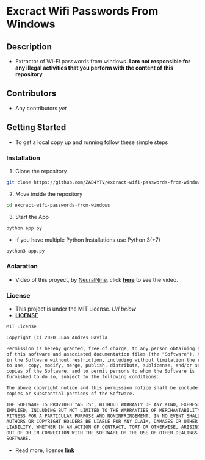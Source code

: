 # Excract Wifi Passwords From Windows

## Description

- Extractor of Wi-Fi passwords from windows. **I am not responsible for any illegal activities that you perform with the  content of this repository**

## Contributors

- Any contributors *yet*

## Getting Started

- To get a local copy up and running follow these simple steps

### Installation

1. Clone the repository

```sh
git clone https://github.com/ZAD4YTV/excract-wifi-passwords-from-windows/
```

2. Move inside the repository

```sh
cd excract-wifi-passwords-from-windows
```

3. Start the App

```sh
python app.py
```

- If you have multiple Python Installations use Python 3(+7)
```sh
python3 app.py
```

### Aclaration

- Video of this proyect, by <a href="https://www.youtube.com/channel/UC8wZnXYK_CGKlBcZp-GxYPA">NeuralNine</a>, click <a href="<https://www.youtube.com/watch?v=J_qQuxdnfTE">**here**</a> to see the video.

### License

- This project is under the MIT License. _Url below_
- <a href="https://github.com/ZAD4YTV/excract-wifi-passwords-from-windows/LICENSE">**LICENSE**</a>

```txt
MIT License

Copyright (c) 2020 Juan Andres Davila

Permission is hereby granted, free of charge, to any person obtaining a copy
of this software and associated documentation files (the "Software"), to deal
in the Software without restriction, including without limitation the rights
to use, copy, modify, merge, publish, distribute, sublicense, and/or sell
copies of the Software, and to permit persons to whom the Software is
furnished to do so, subject to the following conditions:

The above copyright notice and this permission notice shall be included in all
copies or substantial portions of the Software.

THE SOFTWARE IS PROVIDED "AS IS", WITHOUT WARRANTY OF ANY KIND, EXPRESS OR
IMPLIED, INCLUDING BUT NOT LIMITED TO THE WARRANTIES OF MERCHANTABILITY,
FITNESS FOR A PARTICULAR PURPOSE AND NONINFRINGEMENT. IN NO EVENT SHALL THE
AUTHORS OR COPYRIGHT HOLDERS BE LIABLE FOR ANY CLAIM, DAMAGES OR OTHER
LIABILITY, WHETHER IN AN ACTION OF CONTRACT, TORT OR OTHERWISE, ARISING FROM,
OUT OF OR IN CONNECTION WITH THE SOFTWARE OR THE USE OR OTHER DEALINGS IN THE
SOFTWARE.
```

- Read more, license <a href="https://mit-license.org/">**link**</a>

